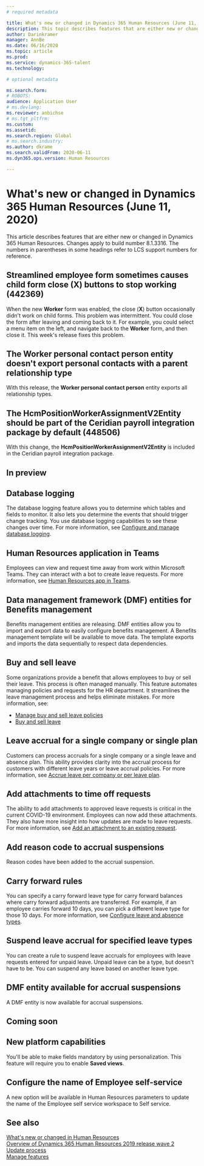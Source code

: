 ```yaml
---
# required metadata

title: What's new or changed in Dynamics 365 Human Resources (June 11, 2020)
description: This topic describes features that are either new or changed in Microsoft Dynamics 365 Human Resources for June 11, 2020.
author: Darinkramer
manager: AnnBe
ms.date: 06/16/2020
ms.topic: article
ms.prod: 
ms.service: dynamics-365-talent
ms.technology: 

# optional metadata

ms.search.form: 
# ROBOTS: 
audience: Application User
# ms.devlang: 
ms.reviewer: anbichse
# ms.tgt_pltfrm: 
ms.custom: 
ms.assetid: 
ms.search.region: Global
# ms.search.industry: 
ms.author: dkrame
ms.search.validFrom: 2020-06-11
ms.dyn365.ops.version: Human Resources

---
```


# What's new or changed in Dynamics 365 Human Resources (June 11, 2020)

This article describes features that are either new or changed in Dynamics 365 Human Resources. Changes apply to build number 8.1.3316. The numbers in parentheses in some headings refer to LCS support numbers for reference.

## Streamlined employee form sometimes causes child form close (X) buttons to stop working (442369)

When the new **Worker** form was enabled, the close (**X**) button occasionally didn't work on child forms. This problem was intermittent. You could close the form after leaving and coming back to it. For example, you could select a menu item on the left, and navigate back to the **Worker** form, and then close it. This week's release fixes this problem. 

## The Worker personal contact person entity doesn't export personal contacts with a parent relationship type

With this release, the **Worker personal contact person** entity exports all relationship types.

## The HcmPositionWorkerAssignmentV2Entity should be part of the Ceridian payroll integration package by default (448506)

With this change, the **HcmPositionWorkerAssignmentV2Entity** is included in the Ceridian payroll integration package.

## In preview

## Database logging

The database logging feature allows you to determine which tables and fields to monitor. It also lets you determine the events that should trigger change tracking. You use database logging capabilities to see these changes over time. For more information, see [Configure and manage database logging](hr-admin-database-logging.md).

## Human Resources application in Teams

Employees can view and request time away from work within Microsoft Teams. They can interact with a bot to create leave requests. For more information, see [Human Resources app in Teams](https://go.microsoft.com/fwlink/?linkid=2127841). 

## Data management framework (DMF) entities for Benefits management
 
Benefits management entities are releasing. DMF entities allow you to import and export data to easily configure benefits management. A Benefits management template will be available to move data. The template exports and imports the data sequentially to respect data dependencies.

## Buy and sell leave 

Some organizations provide a benefit that allows employees to buy or sell their leave. This process is often managed manually. This feature automates managing policies and requests for the HR department. It streamlines the leave management process and helps eliminate mistakes. For more information, see:

- [Manage buy and sell leave policies](hr-leave-and-absence-manage-buy-and-sell-leave-policies.md)
- [Buy and sell leave](hr-employee-self-service-buy-sell-leave.md)

## Leave accrual for a single company or single plan

Customers can process accruals for a single company or a single leave and absence plan. This ability provides clarity into the accrual process for customers with different leave years or leave accrual policies. For more information, see [Accrue leave per company or per leave plan](hr-leave-and-absence-accrue.md).

## Add attachments to time off requests

The ability to add attachments to approved leave requests is critical in the current COVID-19 environment. Employees can now add these attachments. They also have more insight into how updates are made to leave requests. For more information, see [Add an attachment to an existing request](hr-employee-self-service-request-time-off.md#add-an-attachment-to-an-existing-request).

## Add reason code to accrual suspensions 

Reason codes have been added to the accrual suspension.

## Carry forward rules 

You can specify a carry forward leave type for carry forward balances where carry forward adjustments are transferred. For example, if an employee carries forward 10 days, you can pick a different leave type for those 10 days. For more information, see [Configure leave and absence types](hr-leave-and-absence-types.md).

## Suspend leave accrual for specified leave types

You can create a rule to suspend leave accruals for employees with leave requests entered for unpaid leave. Unpaid leave can be a type, but doesn't have to be. You can suspend any leave based on another leave type.

## DMF entity available for accrual suspensions 

A DMF entity is now available for accrual suspensions.

## Coming soon

## New platform capabilities 

You'll be able to make fields mandatory by using personalization. This feature will require you to enable **Saved views**.

## Configure the name of Employee self-service

A new option will be available in Human Resources parameters to update the name of the Employee self service workspace to Self service. 

## See also

[What's new or changed in Human Resources](hr-admin-whats-new.md)</br>
[Overview of Dynamics 365 Human Resources 2019 release wave 2](https://docs.microsoft.com/dynamics365-release-plan/2019wave2/dynamics365-human-resources/)</br>
[Update process](hr-admin-setup-update-process.md)</br>
[Manage features](hr-admin-manage-features.md)